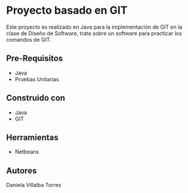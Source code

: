 # Proyecto basado en GIT

Este proyecto es realizado en Java para la implementación de GIT en la clase de Diseño de Software, trata sobre un software para practicar los comandos de GIT.

## Pre-Requisitos
* Java
* Pruebas Unitarias

## Construido con
* Java
* GIT

## Herramientas
* Netbeans

## Autores
Daniela Villalba Torres